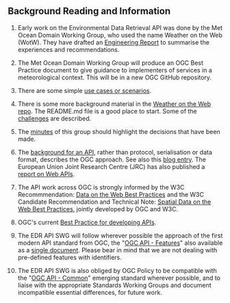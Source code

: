 ## Background Reading and Information ##

1. Early work on the Environmental Data Retrieval API was done by the Met Ocean Domain Working Group, who used the name Weather on the Web (WotW). They have drafted an [Engineering Report](https://github.com/opengeospatial/Weather-on-the-Web-ER) to summarise the experiences and recommendations.

2. The Met Ocean Domain Working Group will produce an OGC Best Practice document to give guidance to implementers of services in a meteorological context. This will be in a new OGC GitHub repository.

3. There are some simple [use cases or scenarios](https://github.com/opengeospatial/ogcapi-environmental-data-retrieval/tree/master/use-cases). 

4. There is some more background material in the [Weather on the Web repo](https://github.com/opengeospatial/weather-on-the-web). The README.md file is a good place to start. Some of the [challenges](https://github.com/opengeospatial/Weather-on-the-Web-ER/blob/master/7-challenges.adoc) are described.

5. The [minutes](https://github.com/opengeospatial/ogcapi-environmental-data-retrieval/wiki) of this group should highlight the decisions that have been made.

6. The [background for an API](https://docs.opengeospatial.org/wp/16-019r4/16-019r4.html), rather than protocol, serialisation or data format, describes the OGC approach. See also this [blog entry](https://www.ogc.org/blog/2996). The European Union Joint Research Centre (JRC) has also published a [report on Web APIs](https://op.europa.eu/en/publication-detail/-/publication/7144b6b0-0cf9-11ea-8c1f-01aa75ed71a1/language-en).

7. The API work across OGC is strongly informed by the W3C Recommmendation: [Data on the Web Best Practices](https://www.w3.org/TR/dwbp/) and the W3C Candidate Recommendation and Technical Note: [Spatial Data on the Web Best Practices](https://www.w3.org/TR/sdw-bp/), jointly developed by OGC and W3C.

8. OGC's current [Best Practice for developing APIs](https://github.com/opengeospatial/OGC-Web-API-Guidelines).

9. The EDR API SWG will follow wherever possible the approach of the first modern API standard from OGC, the "[OGC API - Features](https://github.com/opengeospatial/ogcapi-features)" also available as a [single document](https://docs.opengeospatial.org/is/17-069r3/17-069r3.html). Please bear in mind that we are not dealing with pre-defined features with identifiers.

10. The EDR API SWG is also obliged by OGC Policy to be compatible with the "[OGC API - Common](https://github.com/opengeospatial/ogcapi-common)" emerging standard wherever possible, and to liaise with the appropriate Standards Working Groups and document incompatible essential differences, for future work.
